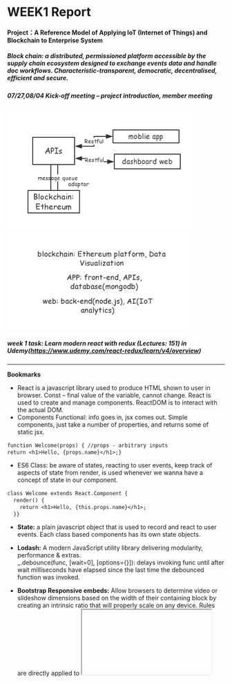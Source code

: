 # WEEK1 Report
#### Project：A Reference Model of Applying IoT (Internet of Things) and Blockchain to Enterprise System  
##### Block chain: a distributed, permissioned platform accessible by the supply chain ecosystem designed to exchange events data and handle doc workflows. Characteristic-transparent, democratic, decentralised, efficient and secure.
##### 07/27,08/04 Kick-off meeting – project introduction, member meeting
![](11.png) ![](22.png)  
##### week 1 task: Learn modern react with redux (Lectures: 151) in Udemy(https://www.udemy.com/react-redux/learn/v4/overview)
* * *
**Bookmarks** 
- React is a javascript library used to produce HTML shown to user in browser. Const – final value of the variable, cannot change. React is used to create and manage components. ReactDOM is to interact with the actual DOM.
- Components Functional: info goes in, jsx comes out. Simple components, just take a number of properties, and returns some of static jsx. 
```
function Welcome(props) { //props - arbitrary inputs  
return <h1>Hello, {props.name}</h1>;} 
```
- ES6 Class: be aware of states, reacting to user events, keep track of aspects of state from render, is used whenever we wanna have a concept of state in our component.
```
class Welcome extends React.Component {
  render() {
    return <h1>Hello, {this.props.name}</h1>;
  }}
```
- **State:** a plain javascript object that is used to record and react to user events. Each class based components has its own state objects.  

- **Lodash:** A modern JavaScript utility library delivering modularity, performance & extras.  
_.debounce(func, [wait=0], [options={}]): delays invoking func until after wait milliseconds have elapsed since the last time the debounced function was invoked.  

- **Bootstrap Responsive embeds:** Allow browsers to determine video or slideshow dimensions based on the width of their containing block by creating an intrinsic ratio that will properly scale on any device. Rules are directly applied to <iframe>, <embed>, <video>, and <object> elements; optionally use an explicit descendant class .embed-responsive-item when you want to match the styling for other attributes.

- **Redux** is a predictable state container for JavaScript apps, is in charge of and managing application state. State is a single plain JavaScript object. Application state is totally different from component state. Redux serves to construct the application state and react provides the views to display that state. The two libraries are inherently disconnected and only use react-redux that can get clear connection between the two.  

- **Reducers** return a piece of application state, produce values of state. Are all combined together with combineReducers in index.js file of reducers. Reducers are in charge of manipulating/changing the application state over time through using actions.  

- A container is a react component that has a direct connection to the state managed by the redux.  
The search bar need to modify the state over application by dispatching actions, talk to redux where the normal component (- shows some content on the screen) does not.  
Middlewares are functions that are taken in action and depending on the action’s type and the action’s payload.
* * *

##### Resources related to blockchain and IoT:  
[19 Industries The Blockchain Will Disrupt](https://www.youtube.com/watch?v=G3psxs3gyf8&t=148s)  
[IBM and Maersk Demo: Cross-Border Supply Chain Solution on Blockchain](https://www.youtube.com/watch?v=tdhpYQCWnCw )  
[IBM Watson Internet of Things](https://www.youtube.com/channel/UCFNoGF7Ea-FfmAjfK4ReFpA )










